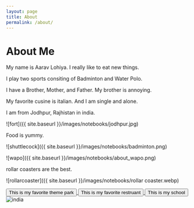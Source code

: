 ```yaml
---
layout: page
title: About
permalink: /about/
---
```

 

<h1>About Me</h1>

My name is Aarav Lohiya. I really like to eat new things. 

I play two sports consiting of Badminton and Water Polo.

I have a Brother, Mother, and Father. My brother is annoying.

My favorite cusine is italian. And I am single and alone. 

I am from Jodhpur, Rajhistan in india.

![fort]({{ site.baseurl }}/images/notebooks/jodhpur.jpg)
 
 Food is yummy. 

![shuttlecock]({{ site.baseurl }}/images/notebooks/badminton.png)

![wapo]({{ site.baseurl }}/images/notebooks/about_wapo.png)


rollar coasters are the best.

![rollarcoaster]({{ site.baseurl }}/images/notebooks/rollar coaster.webp)

<a  href= "https://www.universalstudioshollywood.com/web/en/us/theme-park-ticket-deals?__source=PS_R80E6QTF7T_3098:NoOffer24TIXbos&gad_source=1&gclid=CjwKCAiAjeW6BhBAEiwAdKltMsNhKgcwbqq2jjJyzGFAV8NqAaPF1ud-fazepkd6hEJpw8jVYJV_uRoCP7wQAvD_BwE&gclsrc=aw.ds">
        <button>This is my favorite theme park</button>
</a>

<a  href= "https://www.yelp.com/biz/veganic-thai-cafe-san-diego">
        <button>This is my favorite restruant</button>
</a>

<a  href= "https://delnorte.powayusd.com/">
        <button>This is my school</button>
</a>

<img src="https://cdn11.bigcommerce.com/s-w6fxwapwzi/products/2645/images/5507/2x3-india-flag-image__82911.1582736185.386.513.jpg?c=1" alt="india"> 